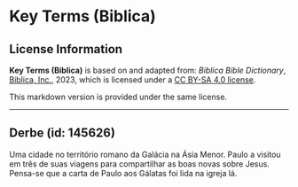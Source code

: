 # Key Terms (Biblica)

## License Information

**Key Terms (Biblica)** is based on and adapted from: _Biblica Bible Dictionary_, [Biblica, Inc.](https://www.biblica.com/), 2023, which is licensed under a [CC BY-SA 4.0 license](https://creativecommons.org/licenses/by-sa/4.0/legalcode.en).

This markdown version is provided under the same license.



--------------------------------

## Derbe (id: 145626)

Uma cidade no território romano da Galácia na Ásia Menor. Paulo a visitou em três de suas viagens para compartilhar as boas novas sobre Jesus. Pensa\-se que a carta de Paulo aos Gálatas foi lida na igreja lá.


